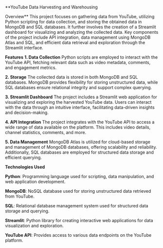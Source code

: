 


**YouTube Data Harvesting and Warehousing


Overview**
		This project focuses on gathering data from YouTube, utilizing Python scripting for data collection, and storing the obtained data in MongoDB and SQL databases. It further involves the creation of a Streamlit dashboard for visualizing and analyzing the collected data. Key components of the project include API integration, data management using MongoDB Atlas and SQL, and efficient data retrieval and exploration through the Streamlit interface.

**Features**
**1. Data Collection**
	Python scripts are employed to interact with the YouTube API, fetching relevant data such as video metadata, comments, and engagement metrics.

**2. Storage**
	The collected data is stored in both MongoDB and SQL databases. MongoDB provides flexibility for storing unstructured data, while SQL databases ensure relational integrity and support complex querying.

**3. Streamlit Dashboard**
	The project includes a Streamlit web application for visualizing and exploring the harvested YouTube data. Users can interact with the data through an intuitive interface, facilitating data-driven insights and decision-making.

**4. API Integration**
	The project integrates with the YouTube API to access a wide range of data available on the platform. This includes video details, channel statistics, comments, and more.

**5. Data Management**
	MongoDB Atlas is utilized for cloud-based storage and management of MongoDB databases, offering scalability and reliability. Additionally, SQL databases are employed for structured data storage and efficient querying.

**Technologies Used**

**Python**: Programming language used for scripting, data manipulation, and web application development.

**MongoDB**: NoSQL database used for storing unstructured data retrieved from YouTube.

**SQL**: Relational database management system used for structured data storage and querying.

**Streamlit**: Python library for creating interactive web applications for data visualization and exploration.

**YouTube API**: Provides access to various data endpoints on the YouTube platform.



